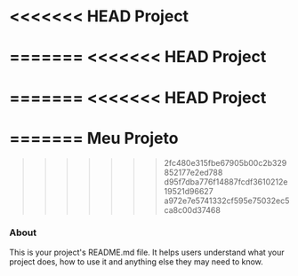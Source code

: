<<<<<<< HEAD
Project
=======
=======
<<<<<<< HEAD
Project
=======
=======
<<<<<<< HEAD
Project
=======
=======
Meu Projeto
===========
>>>>>>> 2fc480e315fbe67905b00c2b329852177e2ed788
>>>>>>> d95f7dba776f14887fcdf3610212e19521d96627
>>>>>>> a972e7e5741332cf595e75032ec5ca8c00d37468

### About

This is your project's README.md file. It helps users understand what your
project does, how to use it and anything else they may need to know.
